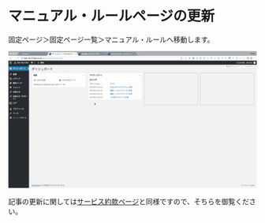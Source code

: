 # マニュアル・ルールページの更新

固定ページ＞固定ページ一覧＞マニュアル・ルールへ移動します。

![](../.gitbook/assets/2018-06-26-19.33.16.gif)

記事の更新に関しては[サービス約款ページ](privacy_policy.md)と同様ですので、そちらを御覧ください。

